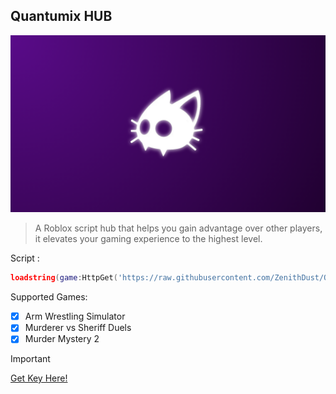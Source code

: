 ## Quantumix HUB
![logo](/files/thumbnail.png)
> A Roblox script hub that helps you gain advantage over other players, it elevates your gaming experience to the highest level.

Script :
```lua
loadstring(game:HttpGet('https://raw.githubusercontent.com/ZenithDust/Quantumix/main/Quantumix.lua'))()
```

Supported Games:
- [x] Arm Wrestling Simulator
- [x] Murderer vs Sheriff Duels
- [x] Murder Mystery 2

> [!IMPORTANT]
> [Get Key Here!](http://hub.quantumix.fun)
